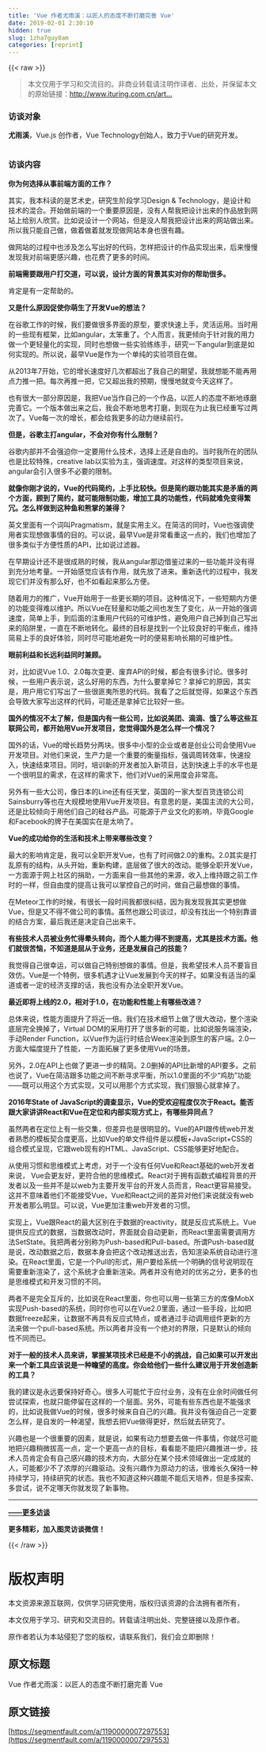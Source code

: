 ```yaml
---
title: 'Vue 作者尤雨溪：以匠人的态度不断打磨完善 Vue' 
date: 2019-02-01 2:30:10
hidden: true
slug: 1zha7guy0am
categories: [reprint]
---
```


{{< raw >}}

                    
<blockquote><p>本文仅用于学习和交流目的。非商业转载请注明作译者、出处，并保留本文的原始链接：<a href="http://www.ituring.com.cn/article/273032" rel="nofollow noreferrer" target="_blank">http://www.ituring.com.cn/art...</a></p></blockquote>
<h3 id="articleHeader0">访谈对象</h3>
<p><strong>尤雨溪</strong>，Vue.js 创作者，Vue Technology创始人，致力于Vue的研究开发。</p>
<p><span class="img-wrap"><img data-src="http://www.ituring.com.cn/download/01ux0sDOKOzv" src="https://static.alili.techhttp://www.ituring.com.cn/download/01ux0sDOKOzv" alt="" title="" style="cursor: pointer; display: inline;"></span></p>
<h3 id="articleHeader1">访谈内容</h3>
<p><strong>你为何选择从事前端方面的工作？</strong></p>
<p>其实，我本科读的是艺术史，研究生阶段学习Design &amp; Technology，是设计和技术的混合。开始做前端的一个重要原因是，没有人帮我把设计出来的作品放到网站上给别人欣赏。比如说设计一个网站，但是没人帮我把设计出来的网站做出来。所以我只能自己做，做着做着就发现做网站本身也很有趣。</p>
<p>做网站的过程中也涉及怎么写出好的代码，怎样把设计的作品实现出来，后来慢慢发现我对前端更感兴趣，也花费了更多的时间。</p>
<p><strong>前端需要跟用户打交道，可以说，设计方面的背景其实对你的帮助很多。</strong></p>
<p>肯定是有一定帮助的。</p>
<p><strong>又是什么原因促使你萌生了开发Vue的想法？</strong></p>
<p>在谷歌工作的时候，我们要做很多界面的原型，要求快速上手，灵活运用。当时用的一些现有框架，比如angular，太笨重了。个人而言，我更倾向于针对我的用力做一个更轻量化的实现，同时也想做一些实验练练手，研究一下angular到底是如何实现的。所以说，最早Vue是作为一个单纯的实验项目在做。</p>
<p>从2013年7开始，它的增长速度好几次都超出了我自己的期望，我就想能不能再用点力推一把。每次再推一把，它又超出我的预期，慢慢地就变今天这样了。 </p>
<p>也有很大一部分原因是，我把Vue当作自己的一个作品，以匠人的态度不断地琢磨完善它。一个版本做出来之后，我会不断地思考打磨，到现在为止我已经重写过两次了。Vue每一次的增长，都会给我更多的动力继续前行。</p>
<p><strong>但是，谷歌主打angular，不会对你有什么限制？</strong></p>
<p>谷歌内部并不会强迫你一定要用什么技术，选择上还是自由的。当时我所在的团队也是比较特殊，creative lab以实验为主，强调速度。对这样的类型项目来说，angular会引入很多不必要的限制。</p>
<p><strong>就像你刚才说的，Vue的代码简约，上手比较快。但是简约跟功能其实是矛盾的两个方面，顾到了简约，就可能限制功能，增加工具的功能性，代码就难免变得繁冗。怎么样做到这种鱼和熊掌的兼得？</strong></p>
<p>英文里面有一个词叫Pragmatism，就是实用主义。在简洁的同时，Vue也强调使用者实现想做事情的目的。可以说，最早Vue是非常看重这一点的，我们也增加了很多类似于方便性质的API，比如说过滤器。</p>
<p>在早期设计还不是很成熟的时候，我从angular那边借鉴过来的一些功能并没有得到充分地考量。一开始感觉应该有作用，就先放了进来。重新迭代的过程中，我发现它们并没有那么好，也不如看起来那么方便。</p>
<p>随着用力的推广，Vue开始用于一些更长期的项目。这种情况下，一些短期内方便的功能变得难以维护。所以Vue在轻量和功能之间也发生了变化，从一开始的强调速度，简单上手，到后面的注重用户代码的可维护性，避免用户自己掉到自己写出来的陷阱里，一直在不断地转化。最终的目标是找到一个比较良好的平衡点，维持简易上手的良好体验，同时尽可能地避免一时的便易影响长期的可维护性。</p>
<p><strong>眼前利益和长远利益同时兼顾。</strong></p>
<p>对，比如说Vue 1.0、2.0每次变更、废弃API的时候，都会有很多讨论。很多时候，一些用户表示说，这么好用的东西，为什么要拿掉它？拿掉它的原因，其实是，用户用它们写出了一些很匪夷所思的代码。我看了之后就觉得，如果这个东西会导致大家写出这样的代码，可能还是拿掉它比较好一些。</p>
<p><strong>国外的情况不太了解，但是国内有一些公司，比如说美团、滴滴、饿了么等这些互联网公司，都开始用Vue开发项目，您觉得国外是怎么样一个情况？</strong></p>
<p>国外的话，Vue的增长趋势分两块。很多中小型的企业或者是创业公司会使用Vue开发项目。对他们来说，生产力是一个重要的衡量指标，强调周转效率，快速投入，快速结束项目。同时，培训新的开发者加入新项目，达到快速上手的水平也是一个很明显的需求，在这样的需求下，他们对Vue的采用度会非常高。</p>
<p>另外有一些大公司，像日本的Line还有任天堂，英国的一家大型百货连锁公司Sainsburry等也在大规模地使用Vue开发项目。有意思的是，美国主流的大公司，还是比较倾向于用他们自己的硅谷产品。可能源于产业文化的影响，毕竟Google和Facebook的牌子在美国实在是太响了。</p>
<p><strong>Vue的成功给你的生活和技术上带来哪些改变？</strong></p>
<p>最大的影响肯定是，我可以全职开发Vue，也有了时间做2.0的重构。2.0其实是打乱原有的结构，从头开始，重新构建，底层做了很大的改动。能够全职开发Vue，一方面源于网上社区的捐助，一方面来自一些其他的来源，收入上维持跟之前工作时的一样，但自由度的提高让我可以掌控自己的时间，做自己最想做的事情。</p>
<p>在Meteor工作的时候，有很长一段时间我都很纠结，因为我发现我其实更想做Vue，但是又不得不做公司的事情。虽然也跟公司谈过，却没有找出一个特别靠谱的结合方案，最后我还是决定自己出来干。</p>
<p><strong>有些技术人员被业务忙得晕头转向，而个人能力得不到提高，尤其是技术方面。他们就很苦恼，不知道是屈从于业务，还是发展自己的技能？</strong> </p>
<p>我觉得自己很幸运，可以做自己特别想做的事情。但是，我希望技术人员不要盲目效仿。Vue是一个特例，很多机遇才让Vue发展到今天的样子。如果没有适当的渠道或者一定的经济支撑的话，我也没有办法全职开发Vue。</p>
<p><strong>最近即将上线的2.0，相对于1.0，在功能和性能上有哪些改进？</strong></p>
<p>总体来说，性能方面提升了将近一倍。我们在技术细节上做了很大改动，整个渲染底层完全换掉了，Virtual DOM的采用打开了很多新的可能，比如说服务端渲染，手动Render Function，以Vue作为运行时结合Weex渲染到原生的客户端。2.0一方面大幅度提升了性能，一方面拓展了更多使用Vue的场景。</p>
<p>另外，2.0在API上也做了更进一步的精简。2.0删掉的API比新增的API要多。之前也说了，Vue在简洁跟多功能之间不断寻求平衡，所以1.0里面的不少“鸡肋”功能——既可以用这个方式实现，又可以用那个方式实现，我们狠狠心就拿掉了。</p>
<p><strong>2016年State of JavaScript的调查显示，Vue的受欢迎程度仅次于React。能否跟大家讲讲React和Vue在定位和内部实现方式上，有哪些异同点？</strong></p>
<p>虽然两者在定位上有一些交集，但差异也是很明显的。Vue的API跟传统web开发者熟悉的模板契合度更高，比如Vue的单文件组件是以模板+JavaScript+CSS的组合模式呈现，它跟web现有的HTML、JavaScript、CSS能够更好地配合。</p>
<p>从使用习惯和思维模式上考虑，对于一个没有任何Vue和React基础的web开发者来说， Vue会更友好，更符合他的思维模式。React对于拥有函数式编程背景的开发者以及一些并不是以web为主要开发平台的开发人员而言，React更容易接受。这并不意味着他们不能接受Vue，Vue和React之间的差异对他们来说就没有web开发者那么明显。可以说，Vue更加注重web开发者的习惯。</p>
<p>实现上，Vue跟React的最大区别在于数据的reactivity，就是反应式系统上。Vue提供反应式的数据，当数据改动时，界面就会自动更新，而React里面需要调用方法SetState。我把两者分别称为Push-based和Pull-based。所谓Push-based就是说，改动数据之后，数据本身会把这个改动推送出去，告知渲染系统自动进行渲染。在React里面，它是一个Pull的形式，用户要给系统一个明确的信号说明现在需要重新渲染了，这个系统才会重新渲染。两者并没有绝对的优劣之分，更多的也是思维模式和开发习惯的不同。</p>
<p>两者不是完全互斥的，比如说在React里面，你也可以用一些第三方的库像MobX实现Push-based的系统，同时你也可以在Vue2.0里面，通过一些手段，比如把数据freeze起来，让数据不再具有反应式特点，或者通过手动调用组件更新的方法来做一个pull-based系统。所以两者并没有一个绝对的界限，只是默认的倾向性不同而已。</p>
<p><strong>对于一般的技术人员来讲，掌握某项技术已经是不小的挑战，自己如果可以开发出来一个新工具应该说是一种瞻望的高度。你会给他们一些什么建议用于开发创造新的工具？</strong></p>
<p>我的建议是永远要保持好奇心。很多人可能忙于应付业务，没有在业余时间做任何尝试探索，也就只能停留在这样的一个层面。另外，可能有些东西也是不能强求的，比如说我做Vue的时候，很多时候来自自己的兴趣。我并没有强迫自己一定要怎么样，是自发的一种渴望，我想去把Vue做得更好，然后就去研究了。</p>
<p>兴趣也是一个很重要的因素，就是说，如果有动力想要去做一件事情，你就尽可能地把兴趣稍微拔高一点，定一个更高一点的目标，看看能不能把兴趣推进一步。技术人员肯定会有自己感兴趣的技术方向，大部分在某个技术领域做出一定成就的人，可能都少不了浓厚的兴趣驱动。没有兴趣作为原动力的话，很难长久保持一种持续学习，持续研究的状态。我也不知道这种兴趣能不能后天培养，但是多探索、多尝试，说不定哪天你就发现了新事物。</p>
<hr>
<p><a href="http://www.ituring.com.cn/minibook/12" rel="nofollow noreferrer" target="_blank"><strong>——更多访谈</strong></a></p>
<p><strong>更多精彩，加入图灵访谈微信！</strong><br><span class="img-wrap"><img data-src="http://www.ituring.com.cn/download/01YrJhnWRMld" src="https://static.alili.techhttp://www.ituring.com.cn/download/01YrJhnWRMld" alt="" title="" style="cursor: pointer; display: inline;"></span></p>

                
{{< /raw >}}

# 版权声明
本文资源来源互联网，仅供学习研究使用，版权归该资源的合法拥有者所有，

本文仅用于学习、研究和交流目的。转载请注明出处、完整链接以及原作者。

原作者若认为本站侵犯了您的版权，请联系我们，我们会立即删除！

## 原文标题
Vue 作者尤雨溪：以匠人的态度不断打磨完善 Vue

## 原文链接
[https://segmentfault.com/a/1190000007297553](https://segmentfault.com/a/1190000007297553)

